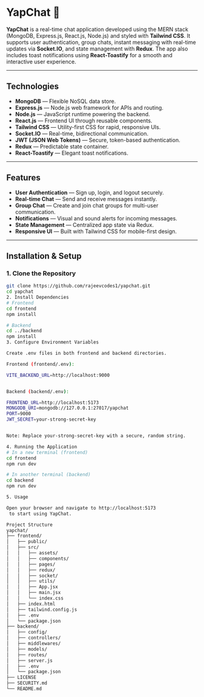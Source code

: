 # YapChat 💬

**YapChat** is a real-time chat application developed using the MERN stack (MongoDB, Express.js, React.js, Node.js) and styled with **Tailwind CSS**. It supports user authentication, group chats, instant messaging with real-time updates via **Socket.IO**, and state management with **Redux**. The app also includes toast notifications using **React-Toastify** for a smooth and interactive user experience.

---

##  Technologies

- **MongoDB** — Flexible NoSQL data store.
- **Express.js** — Node.js web framework for APIs and routing.
- **Node.js** — JavaScript runtime powering the backend.
- **React.js** — Frontend UI through reusable components.
- **Tailwind CSS** — Utility-first CSS for rapid, responsive UIs.
- **Socket.IO** — Real-time, bidirectional communication.
- **JWT (JSON Web Tokens)** — Secure, token-based authentication.
- **Redux** — Predictable state container.
- **React-Toastify** — Elegant toast notifications.

---

##  Features

- **User Authentication** — Sign up, login, and logout securely.
- **Real-time Chat** — Send and receive messages instantly.
- **Group Chat** — Create and join chat groups for multi-user communication.
- **Notifications** — Visual and sound alerts for incoming messages.
- **State Management** — Centralized app state via Redux.
- **Responsive UI** — Built with Tailwind CSS for mobile-first design.

---

##  Installation & Setup

### 1. Clone the Repository

```bash
git clone https://github.com/rajeevcodes1/yapchat.git
cd yapchat
2. Install Dependencies
# Frontend
cd frontend
npm install

# Backend
cd ../backend
npm install
3. Configure Environment Variables

Create .env files in both frontend and backend directories.

Frontend (frontend/.env):

VITE_BACKEND_URL=http://localhost:9000


Backend (backend/.env):

FRONTEND_URL=http://localhost:5173
MONGODB_URI=mongodb://127.0.0.1:27017/yapchat
PORT=9000
JWT_SECRET=your-strong-secret-key


Note: Replace your-strong-secret-key with a secure, random string.

4. Running the Application
# In a new terminal (frontend)
cd frontend
npm run dev

# In another terminal (backend)
cd backend
npm run dev

5. Usage

Open your browser and navigate to http://localhost:5173
 to start using YapChat.

Project Structure
yapchat/
├── frontend/
│   ├── public/
│   ├── src/
│   │   ├── assets/
│   │   ├── components/
│   │   ├── pages/
│   │   ├── redux/
│   │   ├── socket/
│   │   ├── utils/
│   │   ├── App.jsx
│   │   ├── main.jsx
│   │   └── index.css
│   ├── index.html
│   ├── tailwind.config.js
│   ├── .env
│   └── package.json
├── backend/
│   ├── config/
│   ├── controllers/
│   ├── middlewares/
│   ├── models/
│   ├── routes/
│   ├── server.js
│   ├── .env
│   └── package.json
├── LICENSE
├── SECURITY.md
└── README.md


